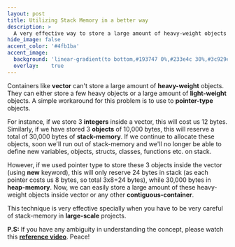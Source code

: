 ```yaml
---
layout: post
title: Utilizing Stack Memory in a better way
description: >
  A very effective way to store a large amount of heavy-weight objects inside contiguous-containers in C++.
hide_image: false
accent_color: '#4fb1ba'
accent_image:
  background: 'linear-gradient(to bottom,#193747 0%,#233e4c 30%,#3c929e 50%,#d5d5d4 70%,#cdccc8 100%)'
  overlay:    true
---
```


Containers like **vector** can't store a large amount of **heavy-weight** objects. They can either store a few heavy objects or a large amount of **light-weight** objects. A simple workaround for this problem is to use to **pointer-type** objects.

For instance, if we store 3 **integers** inside a vector, this will cost us 12 bytes. Similarly, if we have stored 3 **objects** of 10,000 bytes, this will reserve a total of 30,000 bytes of **stack-memory**.
If we continue to allocate these objects, soon we'll run out of stack-memory and we'll no longer be able to define new variables, objects, structs, classes, functions etc. on stack.

However, if we used pointer type to store these 3 objects inside the vector (using **new** keyword), this will only reserve 24 bytes in stack (as each pointer costs us 8 bytes, so total 3x8=24 bytes), while 30,000 bytes in **heap-memory**. Now, we can easily store a large amount of these heavy-weight objects inside vector or any other **contiguous-container**.

This technique is very effective specially when you have to be very careful of stack-memory in **large-scale** projects.

**P.S:** If you have any ambiguity in understanding the concept, please watch this [**reference video**](https://youtu.be/j0_u26Vpb4w?t=1651). Peace!
